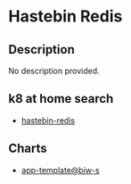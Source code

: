 # Hastebin Redis

## Description

No description provided.

## k8 at home search

- [hastebin-redis](https://nanne.dev/k8s-at-home-search/#/hastebin-redis)

## Charts

- [app-template@bjw-s](https://bjw-s.github.io/helm-charts/)
